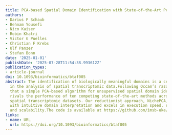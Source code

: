 ```yaml
---
title: PCA-based Spatial Domain Identification with State-of-the-Art Performance
authors:
- Darius P Schaub
- Behnam Yousefi
- Nico Kaiser
- Robin Khatri
- Victor G Puelles
- Christian F Krebs
- Ulf Panzer
- Stefan Bonn
date: '2025-01-01'
publishDate: '2025-07-28T11:54:38.993612Z'
publication_types:
- article-journal
doi: 10.1093/bioinformatics/btaf005
abstract: The identification of biologically meaningful domains is a central step
  in the analysis of spatial transcriptomic data.Following Occam’s razor, we show
  that a simple PCA-based algorithm for unsupervised spatial domain identification
  rivals the performance of ten competing state-of-the-art methods across six single-cell
  spatial transcriptomic datasets. Our reductionist approach, NichePCA, provides researchers
  with intuitive domain interpretation and excels in execution speed, robustness,
  and scalability.The code is available at https://github.com/imsb-uke/nichepca.
links:
- name: URL
  url: https://doi.org/10.1093/bioinformatics/btaf005
---
```

